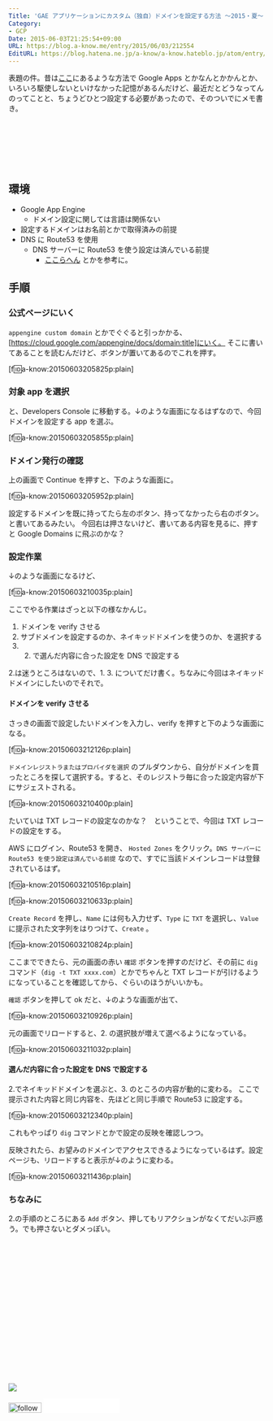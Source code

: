 ```yaml
---
Title: 'GAE アプリケーションにカスタム（独自）ドメインを設定する方法 〜2015・夏〜 #gcpja #gcpug'
Category:
- GCP
Date: 2015-06-03T21:25:54+09:00
URL: https://blog.a-know.me/entry/2015/06/03/212554
EditURL: https://blog.hatena.ne.jp/a-know/a-know.hateblo.jp/atom/entry/8454420450096357755
---
```


表題の件。昔は[ここ](http://ameblo.jp/cabeat-e/entry-11395844646.html)にあるような方法で Google Apps とかなんとかかんとか、いろいろ駆使しないといけなかった記憶があるんだけど、最近だとどうなってんのってことと、ちょうどひとつ設定する必要があったので、そのついでにメモ書き。



<!-- more -->

<script async src="//pagead2.googlesyndication.com/pagead/js/adsbygoogle.js"></script>
<!-- article-top -->
<ins class="adsbygoogle"
     style="display:inline-block;width:728px;height:90px"
     data-ad-client="ca-pub-3463034538369189"
     data-ad-slot="8367620130"></ins>
<script>
(adsbygoogle = window.adsbygoogle || []).push({});
</script>


## 環境
* Google App Engine
  * ドメイン設定に関しては言語は関係ない
* 設定するドメインはお名前とかで取得済みの前提
* DNS に Route53 を使用
  * DNS サーバーに Route53 を使う設定は済んでいる前提
      * [ここらへん](http://tech.tanaka733.net/entry/2013/09/15/%E3%81%8A%E5%90%8D%E5%89%8D.com_%E3%81%A7%E5%8F%96%E3%81%A3%E3%81%9F%E3%83%89%E3%83%A1%E3%82%A4%E3%83%B3%E3%82%92_Amazon_Route53%E3%81%A7%E7%AE%A1%E7%90%86%E3%81%97%E3%80%81%E3%82%B5%E3%83%96%E3%83%89) とかを参考に。


## 手順
### 公式ページにいく
`appengine custom domain` とかでぐぐると引っかかる、[https://cloud.google.com/appengine/docs/domain:title]にいく。
そこに書いてあることを読むんだけど、ボタンが置いてあるのでこれを押す。


[f:id:a-know:20150603205825p:plain]


### 対象 app を選択
と、Developers Console に移動する。↓のような画面になるはずなので、今回ドメインを設定する app を選ぶ。



[f:id:a-know:20150603205855p:plain]



### ドメイン発行の確認
上の画面で Continue を押すと、下のような画面に。


[f:id:a-know:20150603205952p:plain]


設定するドメインを既に持ってたら左のボタン、持ってなかったら右のボタン。と書いてあるみたい。
今回右は押さないけど、書いてある内容を見るに、押すと Google Domains に飛ぶのかな？


###  設定作業
↓のような画面になるけど、


[f:id:a-know:20150603210035p:plain]


ここでやる作業はざっと以下の様なかんじ。

1. ドメインを verify させる
1. サブドメインを設定するのか、ネイキッドドメインを使うのか、を選択する
1. 2. で選んだ内容に合った設定を DNS で設定する


2.は迷うところはないので、1. 3. についてだけ書く。ちなみに今回はネイキッドドメインにしたいのでそれで。

#### ドメインを verify させる
さっきの画面で設定したいドメインを入力し、verify を押すと下のような画面になる。


[f:id:a-know:20150603212126p:plain]


`ドメインレジストラまたはプロバイダを選択` のプルダウンから、自分がドメインを買ったところを探して選択する。すると、そのレジストラ毎に合った設定内容が下にサジェストされる。


[f:id:a-know:20150603210400p:plain]


たいていは TXT レコードの設定なのかな？　ということで、今回は TXT レコードの設定をする。


AWS にログイン、Route53 を開き、 `Hosted Zones` をクリック。`DNS サーバーに Route53 を使う設定は済んでいる前提` なので、すでに当該ドメインレコードは登録されているはず。


[f:id:a-know:20150603210516p:plain]


[f:id:a-know:20150603210633p:plain]


`Create Record` を押し、`Name` には何も入力せず、`Type` に `TXT` を選択し、`Value` に提示された文字列をはりつけて、`Create` 。


[f:id:a-know:20150603210824p:plain]


ここまでできたら、元の画面の赤い `確認` ボタンを押すのだけど、その前に `dig` コマンド（`dig -t TXT xxxx.com`）とかでちゃんと TXT レコードが引けるようになっていることを確認してから、ぐらいのほうがいいかも。


`確認` ボタンを押して ok だと、↓のような画面が出て、


[f:id:a-know:20150603210926p:plain]


元の画面でリロードすると、2. の選択肢が増えて選べるようになっている。


[f:id:a-know:20150603211032p:plain]


#### 選んだ内容に合った設定を DNS で設定する
2.でネイキッドドメインを選ぶと、3. のところの内容が動的に変わる。
ここで提示された内容と同じ内容を、先ほどと同じ手順で Route53 に設定する。


[f:id:a-know:20150603212340p:plain]


これもやっぱり `dig` コマンドとかで設定の反映を確認しつつ。


反映されたら、お望みのドメインでアクセスできるようになっているはず。設定ページも、リロードすると表示が↓のように変わる。


[f:id:a-know:20150603211436p:plain]


### ちなみに
2.の手順のところにある `Add` ボタン、押してもリアクションがなくてだいぶ戸惑う。でも押さないとダメっぽい。


<div>
<br>
<script async src="//pagead2.googlesyndication.com/pagead/js/adsbygoogle.js"></script>
<!-- article-bottom2 -->
<ins class="adsbygoogle"
     style="display:inline-block;width:300px;height:250px"
     data-ad-client="ca-pub-3463034538369189"
     data-ad-slot="5274552934"></ins>
<script>
(adsbygoogle = window.adsbygoogle || []).push({});
</script>

<a href="http://bit.ly/grass-graph" target='blank' rel="nofollow"><img src="https://cdn-ak.f.st-hatena.com/images/fotolife/a/a-know/20170405/20170405220342.png"></a>
<br>
</div>

<div>
<a href='http://cloud.feedly.com/#subscription%2Ffeed%2Fhttp%3A%2F%2Fblog.a-know.me%2Ffeed'  target='blank'><img id='feedlyFollow' src='//s3.feedly.com/img/follows/feedly-follow-rectangle-volume-small_2x.png' alt='follow us in feedly' width='65' height='20'></a>



<iframe src="//blog.hatena.ne.jp/a-know/a-know.hateblo.jp/subscribe/iframe" allowtransparency="true" frameborder="0" scrolling="no" width="150" height="28"></iframe>
</div>


<script src="https://moshi-moshi.moshimo.works/moshimoshi/a_know_blog/2015-06-03-212554?title='GAE%20%E3%82%A2%E3%83%97%E3%83%AA%E3%82%B1%E3%83%BC%E3%82%B7%E3%83%A7%E3%83%B3%E3%81%AB%E3%82%AB%E3%82%B9%E3%82%BF%E3%83%A0%EF%BC%88%E7%8B%AC%E8%87%AA%EF%BC%89%E3%83%89%E3%83%A1%E3%82%A4%E3%83%B3%E3%82%92%E8%A8%AD%E5%AE%9A%E3%81%99%E3%82%8B%E6%96%B9%E6%B3%95%20%E3%80%9C2015%E3%83%BB%E5%A4%8F%E3%80%9C%20%23gcpja%20%23gcpug'"></script>
